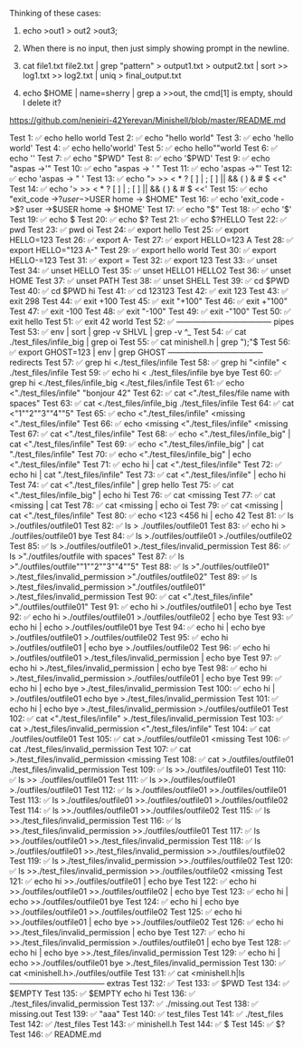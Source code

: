 
Thinking of these cases:

1. echo  >out1 > out2 >out3;

2. When there is no input, then just simply showing prompt in the newline.

3. cat file1.txt file2.txt | grep "pattern" > output1.txt > output2.txt | sort >> log1.txt >> log2.txt | uniq > final_output.txt

4. echo $HOME | name=sherry | grep a >>out, the cmd[1] is empty, should I delete it?


https://github.com/nenieiri-42Yerevan/Minishell/blob/master/README.md


Test   1: ✅ echo hello world
Test   2: ✅ echo "hello world"
Test   3: ✅ echo 'hello world'
Test   4: ✅ echo hello'world'
Test   5: ✅ echo hello""world
Test   6: ✅ echo ''
Test   7: ✅ echo "$PWD"
Test   8: ✅ echo '$PWD'
Test   9: ✅ echo "aspas ->'"
Test  10: ✅ echo "aspas -> ' "
Test  11: ✅ echo 'aspas ->"'
Test  12: ✅ echo 'aspas -> " '
Test  13: ✅ echo "> >> < * ? [ ] | ; [ ] || && ( ) & # $  <<"
Test  14: ✅ echo '> >> < * ? [ ] | ; [ ] || && ( ) & # $  <<'
Test  15: ✅ echo "exit_code ->$? user ->$USER home -> $HOME"
Test  16: ✅ echo 'exit_code ->$? user ->$USER home -> $HOME'
Test  17: ✅ echo "$"
Test  18: ✅ echo '$'
Test  19: ✅ echo $
Test  20: ✅ echo $?
Test  21: ✅ echo $?HELLO
Test  22: ✅ pwd
Test  23: ✅ pwd oi
Test  24: ✅ export hello
Test  25: ✅ export HELLO=123
Test  26: ✅ export A-
Test  27: ✅ export HELLO=123 A
Test  28: ✅ export HELLO="123 A-"
Test  29: ✅ export hello world
Test  30: ✅ export HELLO-=123
Test  31: ✅ export =
Test  32: ✅ export 123
Test  33: ✅ unset
Test  34: ✅ unset HELLO
Test  35: ✅ unset HELLO1 HELLO2
Test  36: ✅ unset HOME
Test  37: ✅ unset PATH
Test  38: ✅ unset SHELL
Test  39: ✅ cd $PWD
Test  40: ✅ cd $PWD hi
Test  41: ✅ cd 123123
Test  42: ✅ exit 123
Test  43: ✅ exit 298
Test  44: ✅ exit +100
Test  45: ✅ exit "+100"
Test  46: ✅ exit +"100"
Test  47: ✅ exit -100
Test  48: ✅ exit "-100"
Test  49: ✅ exit -"100"
Test  50: ✅ exit hello
Test  51: ✅ exit 42 world
Test  52: ✅
———————————— pipes
Test  53: ✅ env | sort | grep -v SHLVL | grep -v ^_
Test  54: ✅ cat ./test_files/infile_big | grep oi
Test  55: ✅ cat minishell.h | grep ");"$
Test  56: ✅ export GHOST=123 | env | grep GHOST
———————————— redirects
Test  57: ✅ grep hi <./test_files/infile
Test  58: ✅ grep hi "<infile" <         ./test_files/infile
Test  59: ✅ echo hi < ./test_files/infile bye bye
Test  60: ✅ grep hi <./test_files/infile_big <./test_files/infile
Test  61: ✅ echo <"./test_files/infile" "bonjour       42"
Test  62: ✅ cat <"./test_files/file name with spaces"
Test  63: ✅ cat <./test_files/infile_big ./test_files/infile
Test  64: ✅ cat <"1""2""3""4""5"
Test  65: ✅ echo <"./test_files/infile" <missing <"./test_files/infile"
Test  66: ✅ echo <missing <"./test_files/infile" <missing
Test  67: ✅ cat <"./test_files/infile"
Test  68: ✅ echo <"./test_files/infile_big" | cat <"./test_files/infile"
Test  69: ✅ echo <"./test_files/infile_big" | cat "./test_files/infile"
Test  70: ✅ echo <"./test_files/infile_big" | echo <"./test_files/infile"
Test  71: ✅ echo hi | cat <"./test_files/infile"
Test  72: ✅ echo hi | cat "./test_files/infile"
Test  73: ✅ cat <"./test_files/infile" | echo hi
Test  74: ✅ cat <"./test_files/infile" | grep hello
Test  75: ✅ cat <"./test_files/infile_big" | echo hi
Test  76: ✅ cat <missing
Test  77: ✅ cat <missing | cat
Test  78: ✅ cat <missing | echo oi
Test  79: ✅ cat <missing | cat <"./test_files/infile"
Test  80: ✅ echo <123 <456 hi | echo 42
Test  81: ✅ ls >./outfiles/outfile01
Test  82: ✅ ls >         ./outfiles/outfile01
Test  83: ✅ echo hi >         ./outfiles/outfile01 bye
Test  84: ✅ ls >./outfiles/outfile01 >./outfiles/outfile02
Test  85: ✅ ls >./outfiles/outfile01 >./test_files/invalid_permission
Test  86: ✅ ls >"./outfiles/outfile with spaces"
Test  87: ✅ ls >"./outfiles/outfile""1""2""3""4""5"
Test  88: ✅ ls >"./outfiles/outfile01" >./test_files/invalid_permission >"./outfiles/outfile02"
Test  89: ✅ ls >./test_files/invalid_permission >"./outfiles/outfile01" >./test_files/invalid_permission
Test  90: ✅ cat <"./test_files/infile" >"./outfiles/outfile01"
Test  91: ✅ echo hi >./outfiles/outfile01 | echo bye
Test  92: ✅ echo hi >./outfiles/outfile01 >./outfiles/outfile02 | echo bye
Test  93: ✅ echo hi | echo >./outfiles/outfile01 bye
Test  94: ✅ echo hi | echo bye >./outfiles/outfile01 >./outfiles/outfile02
Test  95: ✅ echo hi >./outfiles/outfile01 | echo bye >./outfiles/outfile02
Test  96: ✅ echo hi >./outfiles/outfile01 >./test_files/invalid_permission | echo bye
Test  97: ✅ echo hi >./test_files/invalid_permission | echo bye
Test  98: ✅ echo hi >./test_files/invalid_permission >./outfiles/outfile01 | echo bye
Test  99: ✅ echo hi | echo bye >./test_files/invalid_permission
Test 100: ✅ echo hi | >./outfiles/outfile01 echo bye >./test_files/invalid_permission
Test 101: ✅ echo hi | echo bye >./test_files/invalid_permission >./outfiles/outfile01
Test 102: ✅ cat <"./test_files/infile" >./test_files/invalid_permission
Test 103: ✅ cat >./test_files/invalid_permission <"./test_files/infile"
Test 104: ✅ cat <missing >./outfiles/outfile01
Test 105: ✅ cat >./outfiles/outfile01 <missing
Test 106: ✅ cat <missing >./test_files/invalid_permission
Test 107: ✅ cat >./test_files/invalid_permission <missing
Test 108: ✅ cat >./outfiles/outfile01 <missing >./test_files/invalid_permission
Test 109: ✅ ls >>./outfiles/outfile01
Test 110: ✅ ls >>      ./outfiles/outfile01
Test 111: ✅ ls >>./outfiles/outfile01 >./outfiles/outfile01
Test 112: ✅ ls >./outfiles/outfile01 >>./outfiles/outfile01
Test 113: ✅ ls >./outfiles/outfile01 >>./outfiles/outfile01 >./outfiles/outfile02
Test 114: ✅ ls >>./outfiles/outfile01 >>./outfiles/outfile02
Test 115: ✅ ls >>./test_files/invalid_permission
Test 116: ✅ ls >>./test_files/invalid_permission >>./outfiles/outfile01
Test 117: ✅ ls >>./outfiles/outfile01 >>./test_files/invalid_permission
Test 118: ✅ ls >./outfiles/outfile01 >>./test_files/invalid_permission >>./outfiles/outfile02
Test 119: ✅ ls <missing >>./test_files/invalid_permission >>./outfiles/outfile02
Test 120: ✅ ls >>./test_files/invalid_permission >>./outfiles/outfile02 <missing
Test 121: ✅ echo hi >>./outfiles/outfile01 | echo bye
Test 122: ✅ echo hi >>./outfiles/outfile01 >>./outfiles/outfile02 | echo bye
Test 123: ✅ echo hi | echo >>./outfiles/outfile01 bye
Test 124: ✅ echo hi | echo bye >>./outfiles/outfile01 >>./outfiles/outfile02
Test 125: ✅ echo hi >>./outfiles/outfile01 | echo bye >>./outfiles/outfile02
Test 126: ✅ echo hi >>./test_files/invalid_permission | echo bye
Test 127: ✅ echo hi >>./test_files/invalid_permission >./outfiles/outfile01 | echo bye
Test 128: ✅ echo hi | echo bye >>./test_files/invalid_permission
Test 129: ✅ echo hi | echo >>./outfiles/outfile01 bye >./test_files/invalid_permission
Test 130: ✅ cat <minishell.h>./outfiles/outfile
Test 131: ✅ cat <minishell.h|ls
———————————— extras
Test 132: ✅
Test 133: ✅ $PWD
Test 134: ✅ $EMPTY
Test 135: ✅ $EMPTY echo hi
Test 136: ✅ ./test_files/invalid_permission
Test 137: ✅ ./missing.out
Test 138: ✅ missing.out
Test 139: ✅ "aaa"
Test 140: ✅ test_files
Test 141: ✅ ./test_files
Test 142: ✅ /test_files
Test 143: ✅ minishell.h
Test 144: ✅ $
Test 145: ✅ $?
Test 146: ✅ README.md

